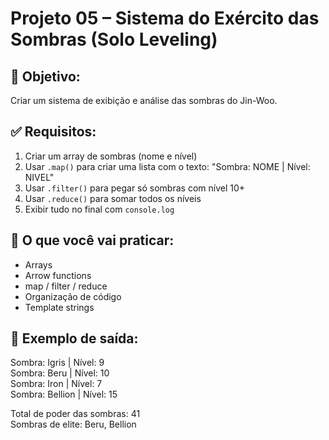# Projeto 05 – Sistema do Exército das Sombras (Solo Leveling)

## 🎯 Objetivo:

Criar um sistema de exibição e análise das sombras do Jin-Woo.

## ✅ Requisitos:

1. Criar um array de sombras (nome e nível)
2. Usar `.map()` para criar uma lista com o texto:
   "Sombra: NOME | Nível: NIVEL"
3. Usar `.filter()` para pegar só sombras com nível 10+
4. Usar `.reduce()` para somar todos os níveis
5. Exibir tudo no final com `console.log`

## 🧠 O que você vai praticar:

- Arrays
- Arrow functions
- map / filter / reduce
- Organização de código
- Template strings

## 🧪 Exemplo de saída:

Sombra: Igris | Nível: 9  
Sombra: Beru | Nível: 10  
Sombra: Iron | Nível: 7  
Sombra: Bellion | Nível: 15

Total de poder das sombras: 41  
Sombras de elite: Beru, Bellion
